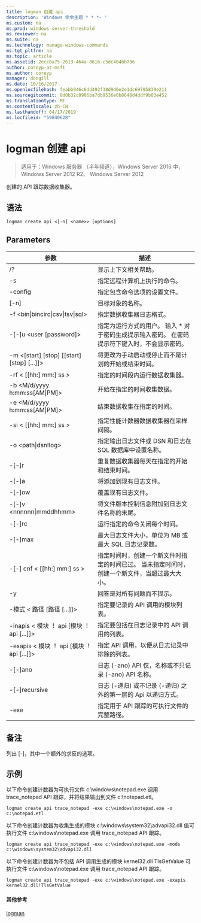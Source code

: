 ```yaml
---
title: logman 创建 api
description: 'Windows 命令主题 * * *- '
ms.custom: na
ms.prod: windows-server-threshold
ms.reviewer: na
ms.suite: na
ms.technology: manage-windows-commands
ms.tgt_pltfrm: na
ms.topic: article
ms.assetid: 2ecc0a75-2613-464a-8616-c5dc404bb736
author: coreyp-at-msft
ms.author: coreyp
manager: dongill
ms.date: 10/16/2017
ms.openlocfilehash: feabb946c6dd492f38d9d6e2e1dc69795839e211
ms.sourcegitcommit: 0d0b32c8986ba7db9536e0b8648d4ddf9b03e452
ms.translationtype: MT
ms.contentlocale: zh-CN
ms.lasthandoff: 04/17/2019
ms.locfileid: "59840628"
---
```

# <a name="logman-create-api"></a>logman 创建 api

>适用于：Windows 服务器 （半年频道），Windows Server 2016 中，Windows Server 2012 R2、 Windows Server 2012

创建的 API 跟踪数据收集器。  
  
## <a name="syntax"></a>语法  
```  
logman create api <[-n] <name>> [options]  
```  
## <a name="parameters"></a>Parameters  
|参数|描述|  
|-------|--------|  
|/?|显示上下文相关帮助。|  
|-s <computer name>|指定远程计算机上执行的命令。|  
|-config <value>|指定包含命令选项的设置文件。|  
|[-n] <name>|目标对象的名称。|  
|-f <bin&#124;bincirc&#124;csv&#124;tsv&#124;sql>|指定数据收集器日志格式。|  
|-[-]u <user [password]>|指定为运行方式的用户。 输入 * 对于密码生成提示输入密码。 在密码提示符下键入时，不会显示密码。|  
|-m <[start] [stop] [[start] [stop] [...]]>|将更改为手动启动或停止而不是计划的开始或结束时间。|  
|-rf < [[hh:] mm:] ss >|指定的时间段内运行数据收集器。|  
|-b <M/d/yyyy h:mm:ss[AM&#124;PM]>|开始在指定的时间收集数据。|  
|-e <M/d/yyyy h:mm:ss[AM&#124;PM]>|结束数据收集在指定的时间。|  
|-si < [[hh:] mm:] ss >|指定性能计数器数据收集器在采样间隔。|  
|-o <path&#124;dsn!log>|指定输出日志文件或 DSN 和日志在 SQL 数据库中设置名称。|  
|-[-]r|重复数据收集器每天在指定的开始和结束时间。|  
|-[-]a|将添加到现有日志文件。|  
|-[-]ow|覆盖现有日志文件。|  
|-[-]v <nnnnnn&#124;mmddhhmm>|将文件版本控制信息附加到日志文件名称的末尾。|  
|-[-]rc <task>|运行指定的命令关闭每个时间。|  
|-[-]max <value>|最大日志文件大小，单位为 MB 或最大 SQL 日志记录数。|  
|-[-] cnf < [[hh:] mm:] ss >|指定时间时，创建一个新文件时指定的时间已过。 当未指定时间时，创建一个新文件，当超过最大大小。|  
|-y|回答是对所有问题而不提示。|  
|-模式 < 路径 [路径 [...]]>|指定要记录的 API 调用的模块列表。|  
|-inapis < 模块 ！ api [模块 ！ api [...]]>|指定要包括在日志记录中的 API 调用的列表。|  
|-exapis < 模块 ！ api [模块 ！ api [...]]>|指定 API 调用，以便从日志记录中排除的列表。|  
|-[-]ano|日志 (-ano) API 仅，名称或不只记录 (-ano) API 名称。|  
|-[-]recursive|日志 (-递归) 或不记录 (-递归) 之外的第一层的 Api 以递归方式。|  
|-exe <value>|指定用于 API 跟踪的可执行文件的完整路径。|  
## <a name="remarks"></a>备注  
列出 [-]，其中一个额外的求反的选项。  
## <a name="BKMK_examples"></a>示例  
以下命令创建计数器为可执行文件 c:\windows\notepad.exe 调用 trace_notepad API 跟踪，并将结果输出到文件 c:\notepad.etl。  
```  
logman create api trace_notepad -exe c:\windows\notepad.exe -o c:\notepad.etl  
```  
以下命令创建计数器为收集生成的模块 c:\windows\system32\advapi32.dll 值可执行文件 c:\windows\notepad.exe 调用 trace_notepad API 跟踪。  
```  
logman create api trace_notepad -exe c:\windows\notepad.exe -mods c:\windows\system32\advapi32.dll  
```  
以下命令创建计数器为不包括 API 调用生成的模块 kernel32.dll TlsGetValue 可执行文件 c:\windows\notepad.exe 调用 trace_notepad API 跟踪。  
```  
logman create api trace_notepad -exe c:\windows\notepad.exe -exapis kernel32.dll!TlsGetValue  
```  
#### <a name="additional-references"></a>其他参考  
[logman](logman.md)  
